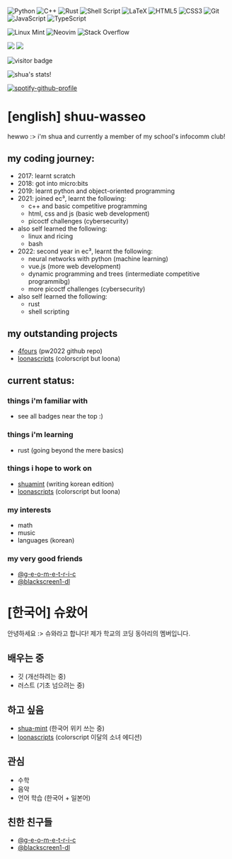 ![Python](https://img.shields.io/badge/python-3670A0?style=for-the-badge&logo=python&logoColor=ffdd54)
![C++](https://img.shields.io/badge/c++-%2300599C.svg?style=for-the-badge&logo=c%2B%2B&logoColor=white)
![Rust](https://img.shields.io/badge/rust-%23000000.svg?style=for-the-badge&logo=rust&logoColor=white)
![Shell Script](https://img.shields.io/badge/shell_script-%23121011.svg?style=for-the-badge&logo=gnu-bash&logoColor=white)
![LaTeX](https://img.shields.io/badge/latex-%23008080.svg?style=for-the-badge&logo=latex&logoColor=white)
![HTML5](https://img.shields.io/badge/html5-%23E34F26.svg?style=for-the-badge&logo=html5&logoColor=white)
![CSS3](https://img.shields.io/badge/css3-%231572B6.svg?style=for-the-badge&logo=css3&logoColor=white)
![Git](https://img.shields.io/badge/git-%23F05033.svg?style=for-the-badge&logo=git&logoColor=white)
![JavaScript](https://img.shields.io/badge/javascript-%23323330.svg?style=for-the-badge&logo=javascript&logoColor=%23F7DF1E)
![TypeScript](https://img.shields.io/badge/typescript-%23007ACC.svg?style=for-the-badge&logo=typescript&logoColor=white)


![Linux Mint](https://img.shields.io/badge/Linux%20Mint-87CF3E?style=for-the-badge&logo=Linux%20Mint&logoColor=white)
![Neovim](https://img.shields.io/badge/NeoVim-%2357A143.svg?&style=for-the-badge&logo=neovim&logoColor=white)
![Stack Overflow](https://img.shields.io/badge/-Stackoverflow-FE7A16?style=for-the-badge&logo=stack-overflow&logoColor=white)

![](https://dcbadge.vercel.app/api/shield/876607304236163102)
[![](https://dcbadge.vercel.app/api/server/DxUyrWjuxb)](https://discord.gg/DxUyrWjuxb)

![visitor badge](https://visitor-badge.glitch.me/badge?page_id=shuu-wasseo.visitor-badge&left_text=MyPageVisitors)

![shua's stats!](http://github-profile-summary-cards.vercel.app/api/cards/profile-details?username=shuu-wasseo&theme=tokyonight)

[![spotify-github-profile](https://spotify-github-profile.vercel.app/api/view?uid=237qyl7a5nbwq5il7f8g0r0iu&cover_image=true&theme=default)](https://github.com/kittinan/spotify-github-profile)

# [english] shuu-wasseo
hewwo :> i'm shua and currently a member of my school's infocomm club!

## my coding journey:
- 2017: learnt scratch
- 2018: got into micro:bits
- 2019: learnt python and object-oriented programming
- 2021: joined ec³, learnt the following:
    - c++ and basic competitive programming
    - html, css and js (basic web development)
    - picoctf challenges (cybersecurity)
- also self learned the following:
    - linux and ricing
    - bash
- 2022: second year in ec³, learnt the following:
  - neural networks with python (machine learning)
  - vue.js (more web development)
  - dynamic programming and trees (intermediate competitive programmibg)
  - more picoctf challenges (cybersecurity)
- also self learned the following:
  - rust 
  - shell scripting
  
## my outstanding projects
- [4fours](https://github.com/shuu-wasseo/4fours) (pw2022 github repo)
- [loonascripts](https://github.com/shuu-wasseo/loonascripts) (colorscript but loona)

## current status:
### things i'm familiar with
- see all badges near the top :)

### things i'm learning
- rust (going beyond the mere basics)

### things i hope to work on
- [shuamint](https://github.com/shuu-wasseo/shuamint) (writing korean edition)
- [loonascripts](https://github.com/shuu-wasseo/loonascripts) (colorscript but loona)

### my interests
- math
- music
- languages (korean)

### my very good friends
- [@g-e-o-m-e-t-r-i-c](https://github.com/g-e-o-m-e-t-r-i-c)
- [@blackscreen1-dl](https://github.com/blackscreen1-dl)


# [한국어] 슈왔어
안녕하세요 :> 슈와라고 합니다! 제가 학교의 코딩 동아리의 멤버입니다.

## 배우는 중
- 깃 (개선하려는 중)
- 러스트 (기초 넘으려는 중)

## 하고 싶음
- [shua-mint](https://github.com/shuu-wasseo/shuamint) (한국어 위키 쓰는 중)
- [loonascripts](https://github.com/shuu-wasseo/loonascripts) (colorscript 이달의 소녀 에디션)

## 관심
- 수학
- 음악
- 언어 학습 (한국어 + 일본어)

## 친한 친구들
- [@g-e-o-m-e-t-r-i-c](https://github.com/g-e-o-m-e-t-r-i-c)
- [@blackscreen1-dl](https://github.com/blackscreen1-dl)
